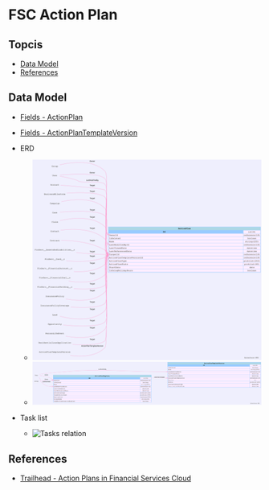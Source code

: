 # FSC Action Plan

## Topcis

- [Data Model](#model)
- [References](#ref)


## Data Model

- [Fields - ActionPlan](img/ActionPlan.csv)
- [Fields - ActionPlanTemplateVersion](img/ActionPlanTemplateVersion.csv)

- ERD
    - ![datamodel SVG ](img/ActionPlan.svg)
    - ![datamodel SVG template version](img/ActionPlanTemplateVersion.svg)


- Task list 
    - ![Tasks relation](https://res.cloudinary.com/hy4kyit2a/f_auto,fl_lossy,q_70/learn/modules/action-plans-in-financial-services-cloud/learn-about-action-plans/images/d19aaa4fb102afb1e418a1b9a24ab845_5-d-3730-be-726-b-4-ae-0-a-023-fcbba-6716-d-7-e.png)

## References
- [Trailhead - Action Plans in Financial Services Cloud]( https://trailhead.salesforce.com/content/learn/modules/action-plans-in-financial-services-cloud)
